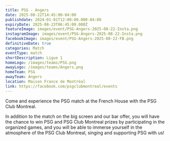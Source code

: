 ```yaml
---
title: PSG - Angers
date: 2025-08-22T14:45:00-04:00
publishdate: 2024-01-01T12:00:00.000-04:00
expiryDate: 2025-08-23T06:45:00.000Z
featureImage: images/event/PSG-Angers-2025-08-22-Insta.png
instagramImage: images/event/PSG-Angers-2025-08-22-Insta.png
facebookImage: images/event/PSG-Angers-2025-08-22-FB.png
definitiveDate: true
categories: Match
eventType: match
shortDescription: Ligue 1
homeLogo: /images/teams/PSG.png
awayLogo: /images/teams/Angers.png
homeTeam: PSG
awayTeam: Angers
location: Maison France de Montréal
link: https://facebook.com/psgclubmontreal/events
---
```


Come and experience the PSG match at the French House with the PSG Club Montreal.

In addition to the match on the big screen and our bar offer, you will have the chance to win PSG and PSG Club Montreal prizes by participating in the organized games, and you will be able to immerse yourself in the atmosphere of the PSG Club Montreal, singing and supporting PSG with us!
